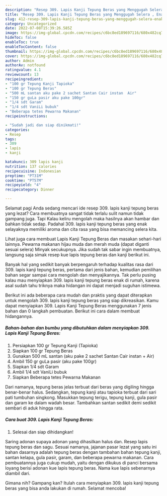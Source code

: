 ```yaml
---
description: "Resep 309. Lapis Kanji Tepung Beras yang Menggugah Selera , Enak Banget"
title: "Resep 309. Lapis Kanji Tepung Beras yang Menggugah Selera , Enak Banget"
slug: 412-resep-309-lapis-kanji-tepung-beras-yang-menggugah-selera-enak-banget
category: Uncategorized
date: 2022-07-08T15:39:26.585Z
image: https://img-global.cpcdn.com/recipes/c6bc8ed189697116/680x482cq70/309-lapis-kanji-tepung-beras-foto-resep-utama.jpg
hideToc: false
enableToc: true
enableTocContent: false
thumbnail: https://img-global.cpcdn.com/recipes/c6bc8ed189697116/680x482cq70/309-lapis-kanji-tepung-beras-foto-resep-utama.jpg
cover: https://img-global.cpcdn.com/recipes/c6bc8ed189697116/680x482cq70/309-lapis-kanji-tepung-beras-foto-resep-utama.jpg
author: Admin
authorAv: notfound
ratingvalue: 4.1
reviewcount: 13
recipeingredient:
- "100 gr Tepung Kanji Tapioka"
- "100 gr Tepung Beras"
- "500 mL santan aku pake 2 sachet Santan Cair instan  Air"
- "150 gr guLa pasir aku pake 100gr"
- "1/4 sdt Garam"
- "1/4 sdt VaniLi bubuk"
- "Beberapa tetes Pewarna Makanan"
recipeinstructions:

- "Sudah jadi dan siap dinikmati!"
categories:
- Resep
tags:
- 309
- lapis
- kanji

katakunci: 309 lapis kanji 
nutrition: 137 calories
recipecuisine: Indonesian
preptime: "PT31M"
cooktime: "PT57M"
recipeyield: "4"
recipecategory: Dinner

---
```



Selamat pagi Anda sedang mencari ide resep 309. lapis kanji tepung beras yang lezat? Cara membuatnya sangat tidak terlalu sulit namun tidak gampang juga. Tapi Kalau keliru mengolah maka hasilnya akan hambar dan bahkan tidak sedap. Padahal 309. lapis kanji tepung beras yang enak selayaknya memiliki aroma dan cita rasa yang bisa memancing selera kita.


Lihat juga cara membuat Lapis Kanji Tepung Beras dan masakan sehari-hari lainnya. Pewarna makanan hijau muda dan merah muda (dapat diganti sesuai selera) Minyak secukupnya. Jika sudah tak sabar ingin membuatnya, langsung saja simak resep kue lapis tepung beras dan kanji berikut ini.

Banyak hal yang sedikit banyak berpengaruh terhadap kualitas rasa dari 309. lapis kanji tepung beras, pertama dari jenis bahan, kemudian pemilihan bahan segar sampai cara mengolah dan menyajikannya. Tak perlu pusing kalau mau menyiapkan 309. lapis kanji tepung beras enak di rumah, karena asal sudah tahu triknya maka hidangan ini dapat menjadi suguhan istimewa.


Berikut ini ada beberapa cara mudah dan praktis yang dapat diterapkan untuk mengolah 309. lapis kanji tepung beras yang siap dikreasikan. Kamu dapat menyiapkan 309. Lapis Kanji Tepung Beras menggunakan 7 jenis bahan dan 0 langkah pembuatan. Berikut ini cara dalam membuat hidangannya.

<!--inarticleads1-->

##### Bahan-bahan dan bumbu yang dibutuhkan dalam menyiapkan 309. Lapis Kanji Tepung Beras:

1. Persiapkan 100 gr Tepung Kanji (Tapioka)
1. Siapkan 100 gr Tepung Beras
1. Gunakan 500 mL santan (aku pake 2 sachet Santan Cair instan + Air)
1. Ambil 150 gr guLa pasir (aku pake 100gr)
1. Siapkan 1/4 sdt Garam
1. Ambil 1/4 sdt VaniLi bubuk
1. Siapkan Beberapa tetes Pewarna Makanan


Dari namanya, tepung beras jelas terbuat dari beras yang digiling hingga benar-benar halus. Sedangkan, tepung kanji atau tapioka terbuat dari sari pati tumbuhan singkong. Masukkan tepung terigu, tepung kanji, gula pasir dan garam ke dalam wadah besar. Tambahkan santan sedikit demi sedikit sembari di aduk hingga rata. 

<!--inarticleads2-->

##### Cara buat 309. Lapis Kanji Tepung Beras:


1. Selesai dan siap dihidangkan!

Saring adonan supaya adonan yang dihasilkan halus dan. Resep lapis tepung beras dan sagu. Sesuai namanya, jajanan pasar lezat yang satu ini bahan dasarnya adalah tepung beras dengan tambahan bahan tepung kanji, santan kelapa, gula pasir, garam, dan beberapa pewarna makanan. Cara pembuatannya juga cukup mudah, yaitu dengan dikukus di panci bersama loyang berisi adonan kue lapis tepung beras. Nama kue lapis sebenarnya diambil dari. 

Gimana nih? Gampang kan? Itulah cara menyiapkan 309. lapis kanji tepung beras yang bisa anda lakukan di rumah. Selamat mencoba!
